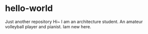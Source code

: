 # hello-world
Just another repository
Hi~ I am an architecture student. An amateur volleyball player and pianist. Iam new here.
